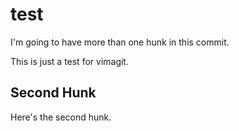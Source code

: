 # test

I'm going to have more than one hunk in this commit.

This is just a test for vimagit.

## Second Hunk

Here's the second hunk.
